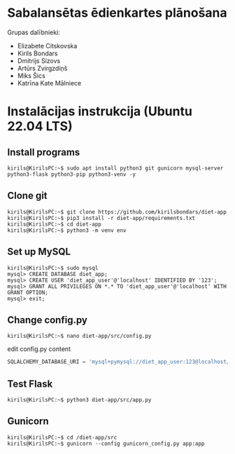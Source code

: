 # Sabalansētas ēdienkartes plānošana
Grupas dalībnieki:
- Elizabete Citskovska
- Kirils Bondars
- Dmitrijs Sizovs
- Artūrs Zvirgzdiņš
- Miks Šics
- Katrīna Kate Mālniece

# Instalācijas instrukcija (Ubuntu 22.04 LTS)
## Install programs
```console
kirils@KirilsPC:~$ sudo apt install python3 git gunicorn mysql-server python3-flask python3-pip python3-venv -y
```
## Clone git
```console
kirils@KirilsPC:~$ git clone https://github.com/kirilsbondars/diet-app
kirils@KirilsPC:~$ pip3 install -r diet-app/requirements.txt
kirils@KirilsPC:~$ cd diet-app
kirils@KirilsPC:~$ python3 -m venv env
```
## Set up MySQL
```console
kirils@KirilsPC:~$ sudo mysql
mysql> CREATE DATABASE diet_app;
mysql> CREATE USER 'diet_app_user'@'localhost' IDENTIFIED BY '123';
mysql> GRANT ALL PRIVILEGES ON *.* TO 'diet_app_user'@'localhost' WITH GRANT OPTION;
mysql> exit;
```
## Change config.py
```console
kirils@KirilsPC:~$ nano diet-app/src/config.py
```
edit config.py content
```python
SQLALCHEMY_DATABASE_URI = 'mysql+pymysql://diet_app_user:123@localhost/diet_app'
```
## Test Flask
```console
kirils@KirilsPC:~$ python3 diet-app/src/app.py
```
## Gunicorn

```console
kirils@KirilsPC:~$ cd /diet-app/src
kirils@KirilsPC:~$ gunicorn --config gunicorn_config.py app:app
```

